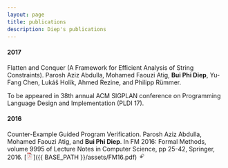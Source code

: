 ```yaml
---
layout: page
title: publications
description: Diep's publications
---
```

 

<!-- ### <a name="book"></a>book -->

#### 2017
Flatten and Conquer (A Framework for Efficient Analysis of String Constraints).
Parosh Aziz Abdulla, Mohamed Faouzi Atig, **Bui Phi Diep**, Yu-Fang Chen, Lukáš Holík, Ahmed Rezine, and Philipp Rümmer. 

To be appeared in 38th annual ACM SIGPLAN conference on Programming Language Design and Implementation (PLDI 17).

#### 2016

Counter-Example Guided Program Verification. Parosh Aziz Abdulla, Mohamed Faouzi Atig, and **Bui Phi Diep**. 
In FM 2016: Formal Methods, volume 9995 of Lecture Notes in Computer Science, pp 25-42, Springer, 2016.
[![pdf (2.5M)](icons16/pdf-icon.png)]({{ BASE_PATH }}/assets/FM16.pdf)
[![supporting info](icons16/supp-icon.png)](http://link.springer.com/chapter/10.1007%2F978-3-319-48989-6_2)
<!--[![Abstract](icons16/pubmed-icon.png)](http://www.bepress.com/jhubiostat/paper125) -->
<!--[![GitHub](icons16/github-icon.png)](https://github.com/kbroman/phyloQTLpaper) -->

